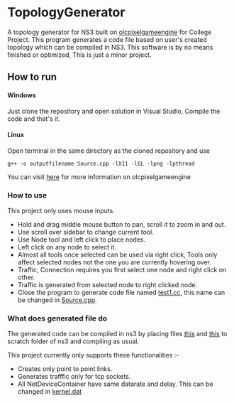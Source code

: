 # TopologyGenerator
A topology generator for NS3 built on [olcpixelgameengine](https://github.com/OneLoneCoder/olcPixelGameEngine) for College Project.
This program generates a code file based on user's created topology which can be compiled in NS3. This software is by no means finished or optimized, This is just a minor project.



## How to run

#### Windows
Just clone the repository and open solution in Visual Studio, Compile the code and that's it.

#### Linux
Open terminal in the same directory as the cloned repository and use

```
g++ -o outputfilename Source.cpp -lX11 -lGL -lpng -lpthread
```

You can visit [here](https://github.com/OneLoneCoder/olcPixelGameEngine/wiki) for more information on olcpixelgameengine


### How to use

This project only uses mouse inputs.

- Hold and drag middle mouse button to pan, scroll it to zoom in and out.
- Use scroll over sidebar to change current tool.
- Use Node tool and left click to place nodes.
- Left click on any node to select it.
- Almost all tools once selected can be used via right click, Tools only affect selected nodes not the one you are currently hovering over.
- Traffic, Connection requires you first select one node and right click on other.
- Traffic is generated from selected node to right clicked node.
- Close the program to generate code file named [test1.cc](/TopologyGenerator/test1.cc), this name can be changed in [Source.cpp](/TopologyGenerator/Source.cpp).


### What does generated file do
The generated code can be compiled in ns3 by placing files [this](/TopologyGenerator/test1.cc) and [this](/TopologyGenerator/MyApp.h) to scratch folder of ns3 and compiling as usual.

This project currently only supports these functionalities :-

- Creates only point to point links.
- Generates trafffic only for tcp sockets.
- All NetDeviceContainer have same datarate and delay. This can be changed in [kernel.dat](/TopologyGenerator/kernel.dat)
